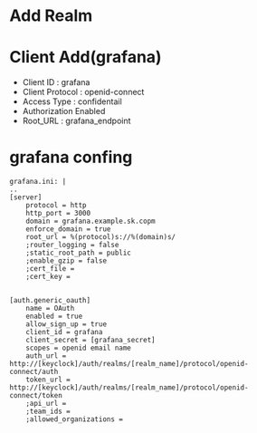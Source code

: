 # Add Realm
# Client Add(grafana)
* Client ID : grafana
* Client Protocol : openid-connect
* Access Type : confidentail
* Authorization Enabled
* Root_URL : grafana_endpoint

# grafana confing
```
grafana.ini: |
..
[server]
    protocol = http
    http_port = 3000
    domain = grafana.example.sk.copm
    enforce_domain = true
    root_url = %(protocol)s://%(domain)s/
    ;router_logging = false
    ;static_root_path = public
    ;enable_gzip = false
    ;cert_file =
    ;cert_key =


[auth.generic_oauth]
    name = OAuth
    enabled = true
    allow_sign_up = true
    client_id = grafana
    client_secret = [grafana_secret]
    scopes = openid email name
    auth_url = http://[keyclock]/auth/realms/[realm_name]/protocol/openid-connect/auth
    token_url = http://[keyclock]/auth/realms/[realm_name]/protocol/openid-connect/token
    ;api_url =
    ;team_ids =
    ;allowed_organizations =
```
